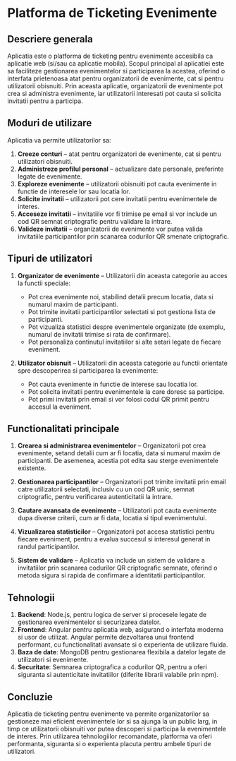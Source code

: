 # Platforma de Ticketing Evenimente

## Descriere generala
Aplicatia este o platforma de ticketing pentru evenimente accesibila ca aplicatie web (si/sau ca aplicatie mobila). Scopul principal al aplicatiei este sa faciliteze gestionarea evenimentelor si participarea la acestea, oferind o interfata prietenoasa atat pentru organizatorii de evenimente, cat si pentru utilizatorii obisnuiti. Prin aceasta aplicatie, organizatorii de evenimente pot crea si administra evenimente, iar utilizatorii interesati pot cauta si solicita invitatii pentru a participa.

## Moduri de utilizare
Aplicatia va permite utilizatorilor sa:
1. **Creeze conturi** – atat pentru organizatori de evenimente, cat si pentru utilizatori obisnuiti.
2. **Administreze profilul personal** – actualizare date personale, preferinte legate de evenimente.
3. **Exploreze evenimente** – utilizatorii obisnuiti pot cauta evenimente in functie de interesele lor sau locatia lor.
4. **Solicite invitatii** – utilizatorii pot cere invitatii pentru evenimentele de interes.
5. **Acceseze invitatii** – invitatiile vor fi trimise pe email si vor include un cod QR semnat criptografic pentru validare la intrare.
6. **Valideze invitatii** –  organizatorii de evenimente vor putea valida invitatiile participantilor prin scanarea codurilor QR smenate criptografic.

## Tipuri de utilizatori
1. **Organizator de evenimente** – Utilizatorii din aceasta categorie au acces la functii speciale:
   - Pot crea evenimente noi, stabilind detalii precum locatia, data si numarul maxim de participanti.
   - Pot trimite invitatii participantilor selectati si pot gestiona lista de participanti.
   - Pot vizualiza statistici despre evenimentele organizate (de exemplu, numarul de invitatii trimise si rata de confirmare).
   - Pot personaliza continutul invitatiilor si alte setari legate de fiecare eveniment.

2. **Utilizator obisnuit** – Utilizatorii din aceasta categorie au functii orientate spre descoperirea si participarea la evenimente:
   - Pot cauta evenimente in functie de interese sau locatia lor.
   - Pot solicita invitatii pentru evenimentele la care doresc sa participe.
   - Pot primi invitatii prin email si vor folosi codul QR primit pentru accesul la eveniment.

## Functionalitati principale
1. **Crearea si administrarea evenimentelor** – Organizatorii pot crea evenimente, setand detalii cum ar fi locatia, data si numarul maxim de participanti. De asemenea, acestia pot edita sau sterge evenimentele existente.
   
2. **Gestionarea participantilor** – Organizatorii pot trimite invitatii prin email catre utilizatorii selectati, inclusiv cu un cod QR unic, semnat criptografic, pentru verificarea autenticitatii la intrare.
   
3. **Cautare avansata de evenimente** – Utilizatorii pot cauta evenimente dupa diverse criterii, cum ar fi data, locatia si tipul evenimentului.

4. **Vizualizarea statisticilor** – Organizatorii pot accesa statistici pentru fiecare eveniment, pentru a evalua succesul si interesul generat in randul participantilor.

5. **Sistem de validare** – Aplicatia va include un sistem de validare a invitatiilor prin scanarea codurilor QR criptografic semnate, oferind o metoda sigura si rapida de confirmare a identitatii participantilor.

## Tehnologii
1. **Backend**: Node.js, pentru logica de server si procesele legate de gestionarea evenimentelor si securizarea datelor.
2. **Frontend**: Angular pentru aplicatia web, asigurand o interfata moderna si usor de utilizat. Angular permite dezvoltarea unui frontend performant, cu functionalitati avansate si o experienta de utilizare fluida.
3. **Baza de date**: MongoDB pentru gestionarea flexibila a datelor legate de utilizatori si evenimente.
4. **Securitate**: Semnarea criptografica a codurilor QR, pentru a oferi siguranta si autenticitate invitatiilor (diferite librarii valabile prin npm).

## Concluzie
Aplicatia de ticketing pentru evenimente va permite organizatorilor sa gestioneze mai eficient evenimentele lor si sa ajunga la un public larg, in timp ce utilizatorii obisnuiti vor putea descoperi si participa la evenimentele de interes. Prin utilizarea tehnologiilor recomandate, platforma va oferi performanta, siguranta si o experienta placuta pentru ambele tipuri de utilizatori.
